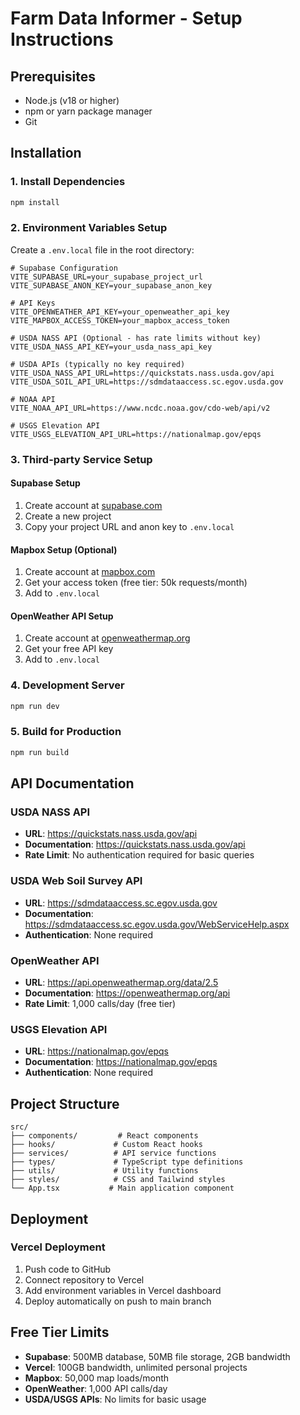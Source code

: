 # Farm Data Informer - Setup Instructions

## Prerequisites

- Node.js (v18 or higher)
- npm or yarn package manager
- Git

## Installation

### 1. Install Dependencies

```bash
npm install
```

### 2. Environment Variables Setup

Create a `.env.local` file in the root directory:

```env
# Supabase Configuration
VITE_SUPABASE_URL=your_supabase_project_url
VITE_SUPABASE_ANON_KEY=your_supabase_anon_key

# API Keys  
VITE_OPENWEATHER_API_KEY=your_openweather_api_key
VITE_MAPBOX_ACCESS_TOKEN=your_mapbox_access_token

# USDA NASS API (Optional - has rate limits without key)
VITE_USDA_NASS_API_KEY=your_usda_nass_api_key

# USDA APIs (typically no key required)
VITE_USDA_NASS_API_URL=https://quickstats.nass.usda.gov/api
VITE_USDA_SOIL_API_URL=https://sdmdataaccess.sc.egov.usda.gov

# NOAA API
VITE_NOAA_API_URL=https://www.ncdc.noaa.gov/cdo-web/api/v2

# USGS Elevation API
VITE_USGS_ELEVATION_API_URL=https://nationalmap.gov/epqs
```

### 3. Third-party Service Setup

#### Supabase Setup
1. Create account at [supabase.com](https://supabase.com)
2. Create a new project
3. Copy your project URL and anon key to `.env.local`

#### Mapbox Setup (Optional)
1. Create account at [mapbox.com](https://mapbox.com)
2. Get your access token (free tier: 50k requests/month)
3. Add to `.env.local`

#### OpenWeather API Setup
1. Create account at [openweathermap.org](https://openweathermap.org)
2. Get your free API key
3. Add to `.env.local`

### 4. Development Server

```bash
npm run dev
```

### 5. Build for Production

```bash
npm run build
```

## API Documentation

### USDA NASS API
- **URL**: https://quickstats.nass.usda.gov/api
- **Documentation**: https://quickstats.nass.usda.gov/api
- **Rate Limit**: No authentication required for basic queries

### USDA Web Soil Survey API
- **URL**: https://sdmdataaccess.sc.egov.usda.gov
- **Documentation**: https://sdmdataaccess.sc.egov.usda.gov/WebServiceHelp.aspx
- **Authentication**: None required

### OpenWeather API
- **URL**: https://api.openweathermap.org/data/2.5
- **Documentation**: https://openweathermap.org/api
- **Rate Limit**: 1,000 calls/day (free tier)

### USGS Elevation API
- **URL**: https://nationalmap.gov/epqs
- **Documentation**: https://nationalmap.gov/epqs
- **Authentication**: None required

## Project Structure

```
src/
├── components/         # React components
├── hooks/             # Custom React hooks
├── services/          # API service functions
├── types/             # TypeScript type definitions
├── utils/             # Utility functions
├── styles/            # CSS and Tailwind styles
└── App.tsx           # Main application component
```

## Deployment

### Vercel Deployment
1. Push code to GitHub
2. Connect repository to Vercel
3. Add environment variables in Vercel dashboard
4. Deploy automatically on push to main branch

## Free Tier Limits

- **Supabase**: 500MB database, 50MB file storage, 2GB bandwidth
- **Vercel**: 100GB bandwidth, unlimited personal projects
- **Mapbox**: 50,000 map loads/month
- **OpenWeather**: 1,000 API calls/day
- **USDA/USGS APIs**: No limits for basic usage

